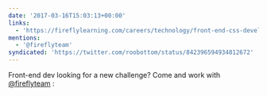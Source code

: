 ```yaml
---
date: '2017-03-16T15:03:13+00:00'
links:
  - 'https://fireflylearning.com/careers/technology/front-end-css-developer'
mentions:
  - '@fireflyteam'
syndicated: 'https://twitter.com/roobottom/status/842396594934812672'
---
```

Front-end dev looking for a new challenge? Come and work with [@fireflyteam](https://twitter.com/@fireflyteam) : 
